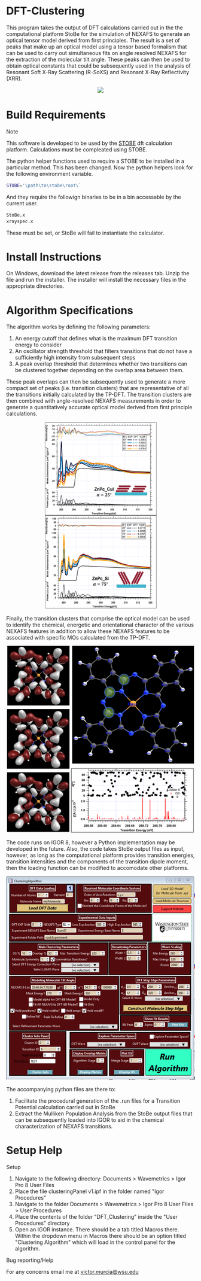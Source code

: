 # DFT-Clustering
This program takes the output of DFT calculations carried out in the the computational platform StoBe for the simulation of NEXAFS to generate an optical tensor model derived from first principles. The result is a set of peaks that make up an optical model using a tensor based formalism that can be used to carry out simultaneous fits on angle resolved NEXAFS for the extraction of the molecular tilt angle. These peaks can then be used to obtain optical constants that could be subsequently used in the analysis of Resonant Soft X-Ray Scattering (R-SoXS) and Resonant X-Ray Reflectivity (XRR).

<p align="center">
  <img src="images/ovps.png" />
</p>

# Build Requirements
> [!NOTE]
> This software is developed to be used by the [STOBE](https://www.fhi.mpg.de/1022673/StoBe) dft calculation platform. Calculations must be compleated using STOBE.

The python helper functions used to require a STOBE to be installed in a particular method. This has been changed. Now the python helpers look for the following environment variable.
```bash
STOBE='\path\to\stobe\root\`
```
And they require the followign binaries to be in a bin accessable by the current user.
```bash
StoBe.x
xrayspec.x
```
These must be set, or StoBe will fail to instantiate the calculator.

# Install Instructions
On Windows, download the latest release from the releases tab. Unzip the file and run the installer. The installer will install the necessary files in the appropriate directories.

# Algorithm Specifications

The algorithm works by defining the following parameters:
1. An energy cutoff that defines what is the maximum DFT transition energy to consider
2. An oscillator strength threshold that filters transitions that do not have a sufficiently high intensity from subsequent steps
3. A peak overlap threshold that determines whether two transitions can be clustered together depending on the overlap area between them.

These peak overlaps can then be subsequently used to generate a more compact set of peaks (i.e. transition clusters) that are representative of all the transitions initially calculated by the TP-DFT. The transition clusters are then combined with angle-resolved NEXAFS measurements in order to generate a quantitatively accurate optical model derived from first principle calculations.

<p align="center">
  <img src="docs/images/znpc bb fits for xrr both.png" width="300" height="500">
</p>

Finally, the transition clusters that comprise the optical model can be used to identify the chemical, energetic and orientational character of the various NEXAFS features in addition to allow these NEXAFS features to be associated with specific MOs calculated from the TP-DFT.

<p align="center">
  <img src="docs/images/dft bb to mo cl8.png"  width="500" height="500">
</p>

The code runs on IGOR 8, however a Python implementation may be developed in the future. Also, the code takes StoBe output files as input, however, as long as the computational platform provides transition energies, transition intensities and the components of the transition dipole moment, then the loading function can be modified to accomodate other platforms.

<p align="center">
  <img src="docs/images/gui.png" />
</p>

The accompanying python files are there to:
1. Facilitate the procedural generation of the .run files for a Transition Potential calculation carried out in StoBe
2. Extract the Mulliken Population Analysis from the StoBe output files that can be subsequently loaded into IGOR to aid in the chemical characterization of NEXAFS transitions.

# Setup Help
 Setup
1. Navigate to the following directory: Documents > Wavemetrics > Igor Pro 8 User Files
2. Place the file clusteringPanel v1.ipf in the folder named "Igor Procedures"
3. Navigate to the folder Documents > Wavemetrics > Igor Pro 8 User Files > User Procedures
4. Place the contents of the folder "DFT_Clustering" inside the "User Procedures" directory
5. Open an IGOR instance. There should be a tab titled Macros there. Within the dropdown menu in Macros there should be an option titled "Clustering Algorithm" which will load in the control panel for the algorithm.

Bug reporting/Help

For any concerns email me at victor.murcia@wsu.edu

